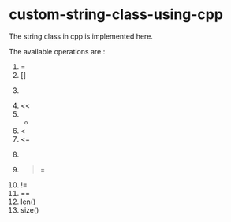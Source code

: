 # custom-string-class-using-cpp


The string class in cpp is implemented here.


The available  operations are : 
01.  = 
02.  []
03.  >>
04.  <<
05.  +
06.  <
07.  <=
08.  >
09.  >=
10. !=
11. ==
12. len()
13. size()
